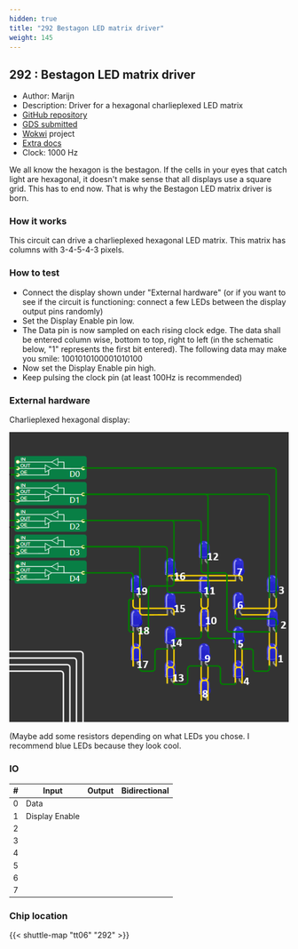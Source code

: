 ```yaml
---
hidden: true
title: "292 Bestagon LED matrix driver"
weight: 145
---
```


## 292 : Bestagon LED matrix driver

* Author: Marijn
* Description: Driver for a hexagonal charlieplexed LED matrix
* [GitHub repository](https://github.com/x3e/tt06-wokwi-template)
* [GDS submitted](https://github.com/x3e/tt06-wokwi-template/actions/runs/8710630655)
* [Wokwi](https://wokwi.com/projects/395054564978002945) project
* [Extra docs]()
* Clock: 1000 Hz

<!---

This file is used to generate your project datasheet. Please fill in the information below and delete any unused
sections.

You can also include images in this folder and reference them in the markdown. Each image must be less than
512 kb in size, and the combined size of all images must be less than 1 MB.
-->


We all  know the hexagon is the bestagon. If the cells in your eyes that catch light are hexagonal, it doesn't make sense that all displays use a square grid. This has to end now. That is why the Bestagon LED matrix driver is born.

### How it works

This circuit can drive a charlieplexed hexagonal LED matrix. This matrix has columns with 3-4-5-4-3 pixels.

### How to test

- Connect the display shown under "External hardware" (or if you want to see if the circuit is functioning: connect a few LEDs between the display output pins randomly)
- Set the Display Enable pin low.
- The Data pin is now sampled on each rising clock edge. The data shall be entered column wise, bottom to top, right to left (in the schematic below, "1" represents the first bit entered).
  The following data may make you smile: 1001010100001010100
- Now set the Display Enable pin high.
- Keep pulsing the clock pin (at least 100Hz is recommended)

### External hardware

Charlieplexed hexagonal display:

![Schematic with LED numbering](https://github.com/x3e/tt06-wokwi-template/blob/main/docs/schematic.png?raw=true)

(Maybe add some resistors depending on what LEDs you chose. I recommend blue LEDs because they look cool.


### IO

| #             | Input    | Output   | Bidirectional   |
| ------------- | -------- | -------- | --------------- |
| 0 | Data  |   |      |
| 1 | Display Enable  |   |      |
| 2 |   |   |      |
| 3 |   |   |      |
| 4 |   |   |      |
| 5 |   |   |      |
| 6 |   |   |      |
| 7 |   |   |      |


### Chip location

{{< shuttle-map "tt06" "292" >}}
